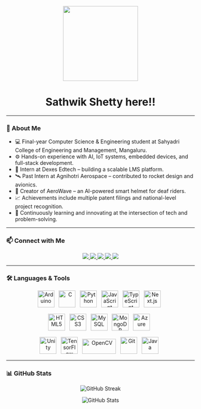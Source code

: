 <p align="center">
  <img src="https://miro.medium.com/max/2048/1*OohqW5DGh9CQS4hLY5FXzA.png" height="200"/>
</p>

<h1 align="center">Sathwik Shetty here!!</h1>

---

### 👋 About Me

- 💻 Final-year Computer Science & Engineering student at Sahyadri College of Engineering and Management, Mangaluru.  
- ⚙️ Hands-on experience with AI, IoT systems, embedded devices, and full-stack development.  
- 🚀 Intern at Dexes Edtech – building a scalable LMS platform.  
- 🛰️ Past Intern at Agnihotri Aerospace – contributed to rocket design and avionics.  
- 🛵 Creator of AeroWave – an AI-powered smart helmet for deaf riders.  
- 📈 Achievements include multiple patent filings and national-level project recognition.  
- 🌱 Continuously learning and innovating at the intersection of tech and problem-solving.  

---

### 📫 Connect with Me

<p align="center">
  <a href="mailto:sathwikshettyn0@gmail.com">
    <img src="https://img.shields.io/badge/Gmail-D14836?style=for-the-badge&logo=gmail&logoColor=white"/>
  </a>
</a>
  <a href="https://www.linkedin.com/in/sathwikshettyn/">
    <img src="https://img.shields.io/badge/LinkedIn-0A66C2?style=for-the-badge&logo=linkedin&logoColor=white"/>
  </a>
   <a href="https://github.com/sathwikshetty0">
    <img src="https://img.shields.io/badge/GitHub-333333?style=for-the-badge&logo=github&logoColor=white"/>
  </a>
  <a href="www.sathwikshetty.vercel.app/">
    <img src="https://img.shields.io/badge/Portfolio-0A66C2?style=for-the-badge&logo=Portfolio&logoColor=white"/>
  </a>
 
  <a href="https://twitter.com/sathwikshettyn">
    <img src="https://img.shields.io/badge/Twitter-1DA1F2?style=for-the-badge&logo=twitter&logoColor=white"/>
  </a>
</p>

---

### 🛠️ Languages & Tools

<p align="center">
  <img src="https://cdn.jsdelivr.net/gh/devicons/devicon/icons/arduino/arduino-original.svg" title="Arduino" alt="Arduino" width="45" height="45"/>&nbsp;&nbsp;
  <img src="https://cdn.jsdelivr.net/gh/devicons/devicon/icons/c/c-original.svg" title="C" alt="C" width="45" height="45"/>&nbsp;&nbsp;
  <img src="https://cdn.jsdelivr.net/gh/devicons/devicon/icons/python/python-original.svg" title="Python" alt="Python" width="45" height="45"/>&nbsp;&nbsp;
  <img src="https://cdn.jsdelivr.net/gh/devicons/devicon/icons/javascript/javascript-original.svg" title="JavaScript" alt="JavaScript" width="45" height="45"/>&nbsp;&nbsp;
  <img src="https://cdn.jsdelivr.net/gh/devicons/devicon/icons/typescript/typescript-original.svg" title="TypeScript" alt="TypeScript" width="45" height="45"/>&nbsp;&nbsp;
  <img src="https://cdn.jsdelivr.net/gh/devicons/devicon/icons/nextjs/nextjs-original.svg" title="Next.js" alt="Next.js" width="45" height="45"/>&nbsp;&nbsp;
</p>
<p align="center">
  <img src="https://cdn.jsdelivr.net/gh/devicons/devicon/icons/html5/html5-original.svg" title="HTML5" alt="HTML5" width="45" height="45"/>&nbsp;&nbsp;
  <img src="https://cdn.jsdelivr.net/gh/devicons/devicon/icons/css3/css3-original.svg" title="CSS3" alt="CSS3" width="45" height="45"/>&nbsp;&nbsp;
  <img src="https://cdn.jsdelivr.net/gh/devicons/devicon/icons/mysql/mysql-original.svg" title="MySQL" alt="MySQL" width="45" height="45"/>&nbsp;&nbsp;
  <img src="https://cdn.jsdelivr.net/gh/devicons/devicon/icons/mongodb/mongodb-original.svg" title="MongoDB" alt="MongoDB" width="45" height="45"/>&nbsp;&nbsp;
  <img src="https://cdn.jsdelivr.net/gh/devicons/devicon/icons/azure/azure-original.svg" title="Azure" alt="Azure" width="45" height="45"/>&nbsp;&nbsp;
</p>
<p align="center">
  <img src="https://cdn.jsdelivr.net/gh/devicons/devicon/icons/unity/unity-original.svg" title="Unity" alt="Unity" width="45" height="45"/>&nbsp;&nbsp;
  <img src="https://cdn.jsdelivr.net/gh/devicons/devicon/icons/tensorflow/tensorflow-original.svg" title="TensorFlow" alt="TensorFlow" width="45" height="45"/>&nbsp;&nbsp;
  <img src="https://upload.wikimedia.org/wikipedia/commons/3/32/OpenCV_Logo_with_text_svg_version.svg" title="OpenCV" alt="OpenCV" width="90" height="40"/>&nbsp;&nbsp;
  <img src="https://cdn.jsdelivr.net/gh/devicons/devicon/icons/git/git-original.svg" title="Git" alt="Git" width="45" height="45"/>&nbsp;&nbsp;
  <img src="https://cdn.jsdelivr.net/gh/devicons/devicon/icons/java/java-original.svg" title="Java" alt="Java" width="45" height="45"/>&nbsp;&nbsp;
</p>

---

### 📊 GitHub Stats

<p align="center">
  <img src="http://github-readme-streak-stats.herokuapp.com?user=sathwikshetty0&theme=github-dark-blue&hide_border=true" alt="GitHub Streak"/>
</p>
<p align="center">
  <img src="https://github-readme-stats.vercel.app/api?username=sathwikshetty0&theme=github_dark&show_icons=true&count_private=true&hide_border=true" alt="GitHub Stats"/>
</p>
